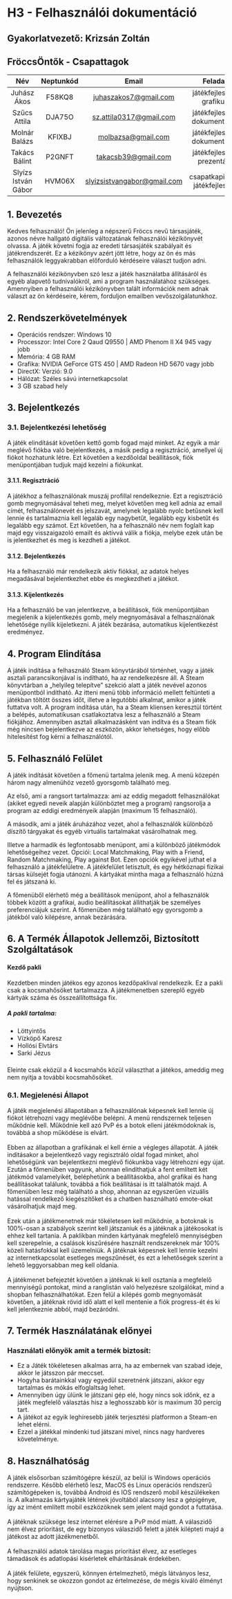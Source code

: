 # H3 - Felhasználói dokumentáció

## Gyakorlatvezető: Krizsán Zoltán

## FröccsÖntők - Csapattagok
Név|Neptunkód|Email|Feladat
:-----:|:-----:|:-----:|:-----:
Juhász Ákos|F58KQ8|juhaszakos7@gmail.com|játékfejlesztő, grafikus
Szűcs Attila|DJA75O|sz.attila0317@gmail.com|játékfejlesztő, dokumentáció
Molnár Balázs|KFIXBJ|molbazsa@gmail.com|játékfejlesztő, dokumentáció
Takács Bálint|P2GNFT|takacsb39@gmail.com|játékfejlesztő, prezentáló
Slyízs István Gábor|HVM06X|slyizsistvangabor@gmail.com|csapatkapitány, játékfejlesztő

## 1. Bevezetés
Kedves felhasználó! Ön jelenleg a népszerű Fröccs nevű társasjáték, azonos névre hallgató digitális változatának felhasználói kézikönyvét olvassa. A játék követni fogja az eredeti társasjáték szabályait és játékrendszerét. Ez a kézikönyv azért jött létre, hogy az ön és más felhasználók leggyakrabban előforduló kérdéseire választ tudjon adni.

A felhasználói kézikönyvben szó lesz a játék használatba állításáról és egyéb alapvető tudnivalókról, ami a program használatához szükséges. Amennyiben a felhasználói kézikönyvben talált információk nem adnak választ az ön kérdéseire, kérem, forduljon emailben vevőszolgálatunkhoz. 
## 2. Rendszerkövetelmények
- Operációs rendszer: Windows 10
- Processzor: Intel Core 2 Qaud Q9550 | AMD Phenom II X4 945 vagy jobb
- Memória: 4 GB RAM
- Grafika: NVIDIA GeForce GTS 450 | AMD Radeon HD 5670 vagy jobb
- DirectX: Verzió: 9.0
- Hálózat: Széles sávú internetkapcsolat
- 3 GB szabad hely
## 3. Bejelentkezés
### 3.1. Bejelentkezési lehetőség
A játék elindítását követően kettő gomb fogad majd minket. Az egyik a már meglévő fiókba való bejelentkezés, a másik pedig a regisztráció, amellyel új fiókot hozhatunk létre. Ezt követően a kezdőoldal beállítások, fiók menüpontjában tudjuk majd kezelni a fiókunkat.
#### 3.1.1. Regisztráció
A játékhoz a felhasználónak muszáj profillal rendelkeznie. Ezt a regisztráció gomb megnyomásával teheti meg, melyet követően meg kell adnia az email címét, felhasználónevét és jelszavát, amelynek legalább nyolc betűsnek kell lennie és tartalmaznia kell legaláb egy nagybetűt, legalább egy kisbetűt és legalább egy számot. Ezt követően, ha a felhasználó név nem foglalt kap majd egy visszaigazoló emailt és aktívvá válik a fiókja, melybe ezek után be is jelentkezhet és meg is kezdheti a játékot.
#### 3.1.2. Bejelentkezés
Ha a felhasználó már rendelkezik aktív fiókkal, az adatok helyes megadásával bejelentkezhet ebbe és megkezdheti a játékot.
#### 3.1.3. Kijelentkezés
Ha a felhasználó be van jelentkezve, a beállítások, fiók menüpontjában megjelenik a kijelentkezés gomb, mely megnyomásával a felhasználónak lehetősége nyílik kijeletkezni. A játék bezárása, automatikus kijelentkezést eredményez.
## 4. Program Elindítása
A játék indítása a felhasználó Steam könyvtárából történhet, vagy a játék asztali parancsikonjával is indítható, ha az rendelkezésre áll. A Steam könyvtárban a „helyileg telepítve” szekció alatt a játék nevével azonos menüpontból indítható. Az itteni menü több információ mellett feltünteti a játékban töltött összes időt, illetve a legutóbbi alkalmat, amikor a játék futtatva volt. A program indítása után, ha a Steam kliensen keresztül történt a belépés, automatikusan csatlakoztatva lesz a felhasználó a Steam fiókjához. Amennyiben asztali alkalmazásként van indítva és a Steam fiók még nincsen bejelentkezve az eszközön, akkor lehetséges, hogy előbb hitelesítést fog kérni a felhasználótól.
## 5. Felhasználó Felület
A játék indítását követően a főmenü tartalma jelenik meg. A menü közepén három nagy almenühöz vezető gyorsgomb található meg. 

Az első, ami a rangsort tartalmazza: ami az eddig megadott felhasználókat (akiket egyedi neveik alapján különböztet meg a program) rangsorolja a program az eddigi eredményeik alapján (maximum 15 felhasználó).

A második, ami a játék áruházához vezet, ahol a felhasználók különböző díszítő tárgyakat és egyéb virtuális tartalmakat vásárolhatnak meg.

Illetve a harmadik és legfontosabb menüpont, ami a különböző játékmódok lehetőségeihez vezet. Opciói: Local Matchmaking, Play with a Friend, Random Matchmaking, Play against Bot. Ezen opciók egyikével juthat el a felhasználó a játékfelületre. A játékfelület letisztult, és egy hétköznapi fizikai társas külsejét fogja utánozni. A kártyákat mintha maga a felhasználó húzná fel és játszaná ki.

A főmenüből elérhető még a beállítások menüpont, ahol a felhasználók többek között a grafikai, audio beállításokat állíthatják be személyes preferenciájuk szerint. A főmenüben még található egy gyorsgomb a játékból való kilépésre, annak bezárására.
## 6. A Termék Állapotok Jellemzői, Biztosított Szolgáltatások
#### Kezdő pakli
Kezdetben minden játékos egy azonos kezdőpaklival rendelkezik. Ez a pakli csak a kocsmahősöket tartalmazza. A játékmenetben szereplő egyéb kártyák száma és összeállítottsága fix.
##### A pakli tartalma:
- Löttyintős
- Vízköpő Karesz
- Hollósi Elvtárs
- Sarki Jézus <br />
###
Eleinte csak eközül a 4 kocsmahős közül választhat a játékos, ameddig meg nem nyitja a további kocsmahősöket.
### 6.1. Megjelenési Állapot
A játék megjelenési állapotában a felhasználónak képesnek kell lennie új fiókot létrehozni vagy meglévőbe belépni. A menü rendszernek teljesen működnie kell. Működnie kell azó PvP és a botok elleni játékmódoknak is, továbbá a shop működése is elvárt.<br /><br />
Ebben az állapotban a grafikának el kell érnie a végleges állapotát. A játék inditásakor a bejelentkező vagy regisztráló oldal fogad minket, ahol lehetőségünk van bejelentkezni meglévő fiókunkba vagy létrehozni egy újat. Ezután a főmenüben vagyunk, ahonnan elindíthatjuk a fent említett két játékmód valamelyikét, beléphetünk a beállításokba, ahol grafikai és hang beállításokat találunk, továbbá a fiók beállításai is itt találhatók majd. A főmenüben lesz még található a shop, ahonnan az egyszerűen vizuális hatással rendelkező kiegészítőket és a chatben használható emote-okat vásárolhatjuk majd meg.<br /><br />
Ezek után a játékmenetnek már tökéletesen kell működnie, a botoknak is 100%-osan a szabályok szerint kell játszaniuk és a játéknak a játékosokat is ehhez kell tartania. A paklikban minden kártyának megfelelő mennyiségben kell szerepelnie, a csalások kiszűrésére használt rendszereknek már 100% közeli hatásfokkal kell üzemelniük. A játéknak képesnek kell lennie kezelni az internetkapcsolat esetleges megszűnését, és ezt a lehetőségek szerint a lehető leggyorsabban meg kell oldania. <br /><br />
A játékmenet befejeztét követően a játéknak ki kell osztania a megfelelő mennyiségű pontokat, mind a ranglistán való helyezésre szolgálókat, mind a shopban felhasználhatókat.
Ezen felül a kilépés gomb megnyomását követően, a játéknak rövid idő alatt el kell mentenie a fiók progress-ét és ki kell jelentkeznie abból, majd bezáródni.
## 7. Termék Használatának előnyei
### Használati előnyök amit a termék biztosít:
- Ez a Játék tökéletesen alkalmas arra, ha az embernek van szabad ideje, akkor le játsszon pár meccset. 
- Hogyha barátainkkal vagy egyedül szeretnénk játszani, akkor egy tartalmas és mókás elfoglaltság lehet. 
- Amennyiben úgy ülünk le játszani gép elé, hogy nincs sok időnk, ez a játék megfelelő választás hisz a leghosszabb kör is maximum 30 percig tart.
- A játékot az egyik leghíresebb játék terjesztési platformon a Steam-en lehet elérni. 
- Ezzel a játékkal mindenki tud játszani mivel, nincs nagy hardveres követelménye. 
## 8. Használhatóság
A játék elsősorban számítógépre készül, az belül is Windows operációs rendszerre. Később elérhető lesz, MacOS és Linux operációs rendszerű számítógépeken is, továbbá Android és IOS rendszerő mobil készülékeken is. A alkalmazás kártyajáték létének jóvoltából alacsony lesz a gépigénye, így az imént említett mobil eszközöknek sem jelent majd gondot a futtatása.<br /><br />
A játéknak szüksége lesz internet elérésre a PvP mód miatt. A válaszidő nem élvez prioritást, de egy bizonyos válaszidő felett a játék kilépteti majd a játékost az adott jázékmenetből.<br /><br />
A felhasználói adatok tárolása magas prioritást élvez, az esetleges támadások és adatlopási kisérletek elhárításának érdekében.<br /><br />
A játék felülete, egyszerű, könnyen értelmezhető, mégis látványos lesz, hogy senkinek se okozzon gondot az értelmezése, de mégis kiváló élményt nyújtson.

